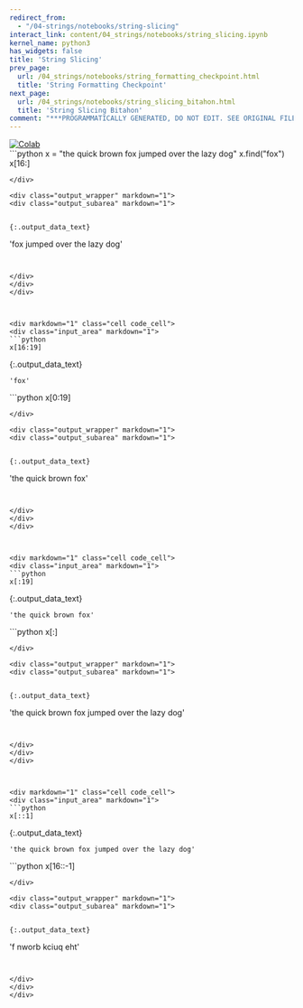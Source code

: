 ```yaml
---
redirect_from:
  - "/04-strings/notebooks/string-slicing"
interact_link: content/04_strings/notebooks/string_slicing.ipynb
kernel_name: python3
has_widgets: false
title: 'String Slicing'
prev_page:
  url: /04_strings/notebooks/string_formatting_checkpoint.html
  title: 'String Formatting Checkpoint'
next_page:
  url: /04_strings/notebooks/string_slicing_bitahon.html
  title: 'String Slicing Bitahon'
comment: "***PROGRAMMATICALLY GENERATED, DO NOT EDIT. SEE ORIGINAL FILES IN /content***"
---
```

<a href="https://colab.research.google.com/github/aviadr1/learn-python/blob/master/content/04_strings/notebooks/string_slicing.ipynb" target="_blank">
<img src="https://colab.research.google.com/assets/colab-badge.svg" 
     title="Open this file in Google Colab" alt="Colab"/>
</a>




<div markdown="1" class="cell code_cell">
<div class="input_area" markdown="1">
```python
x = "the quick brown fox jumped over the lazy dog"
x.find("fox")
x[16:]

```
</div>

<div class="output_wrapper" markdown="1">
<div class="output_subarea" markdown="1">


{:.output_data_text}
```
'fox jumped over the lazy dog'
```


</div>
</div>
</div>



<div markdown="1" class="cell code_cell">
<div class="input_area" markdown="1">
```python
x[16:19]

```
</div>

<div class="output_wrapper" markdown="1">
<div class="output_subarea" markdown="1">


{:.output_data_text}
```
'fox'
```


</div>
</div>
</div>



<div markdown="1" class="cell code_cell">
<div class="input_area" markdown="1">
```python
x[0:19]

```
</div>

<div class="output_wrapper" markdown="1">
<div class="output_subarea" markdown="1">


{:.output_data_text}
```
'the quick brown fox'
```


</div>
</div>
</div>



<div markdown="1" class="cell code_cell">
<div class="input_area" markdown="1">
```python
x[:19]

```
</div>

<div class="output_wrapper" markdown="1">
<div class="output_subarea" markdown="1">


{:.output_data_text}
```
'the quick brown fox'
```


</div>
</div>
</div>



<div markdown="1" class="cell code_cell">
<div class="input_area" markdown="1">
```python
x[:]

```
</div>

<div class="output_wrapper" markdown="1">
<div class="output_subarea" markdown="1">


{:.output_data_text}
```
'the quick brown fox jumped over the lazy dog'
```


</div>
</div>
</div>



<div markdown="1" class="cell code_cell">
<div class="input_area" markdown="1">
```python
x[::1]

```
</div>

<div class="output_wrapper" markdown="1">
<div class="output_subarea" markdown="1">


{:.output_data_text}
```
'the quick brown fox jumped over the lazy dog'
```


</div>
</div>
</div>



<div markdown="1" class="cell code_cell">
<div class="input_area" markdown="1">
```python
x[16::-1]

```
</div>

<div class="output_wrapper" markdown="1">
<div class="output_subarea" markdown="1">


{:.output_data_text}
```
'f nworb kciuq eht'
```


</div>
</div>
</div>

